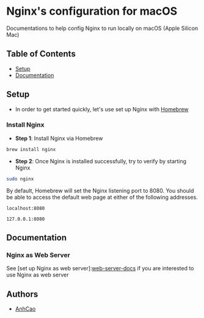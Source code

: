 
# Nginx's configuration for macOS

Documentations to help config Nginx to run locally on macOS (Apple Silicon Mac)

## Table of Contents

- [Setup](#setup)
- [Documentation](#Documentation)

## Setup
- In order to get started quickly, let's use set up Nginx with [Homebrew](https://brew.sh/)

### Install Nginx
- **Step 1**: Install Nginx via Homebrew

```bash
brew install nginx
```

- **Step 2**: Once Nginx is installed successfully, try to verify by starting Nginx

```bash
sudo nginx
```

By default, Homebrew will set the Nginx listening port to 8080. You should be able to access the default web page at either of the following addresses.
```
localhost:8080

127.0.0.1:8080
```

## Documentation

### Nginx as Web Server 
See [set up Nginx as web server]:[web-server-docs] if you are interested to use Nginx as web server 


## Authors

- [AnhCao](https://www.github.com/AnhCaooo)


[web-server-docs]: https://github.com/AnhCaooo/marvel-nginx/blob/main/macOS/WebServer.md